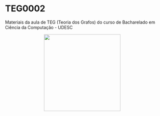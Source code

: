 # TEG0002
Materiais da aula de TEG (Teoria dos Grafos) do curso de Bacharelado em Ciência da Computação - UDESC

<p align="center">
  <img class="gatsby-resp-image-image" src="https://static.javatpoint.com/tutorial/graph-theory/images/graph-theory-tutorial.png" width="250">
</p>
